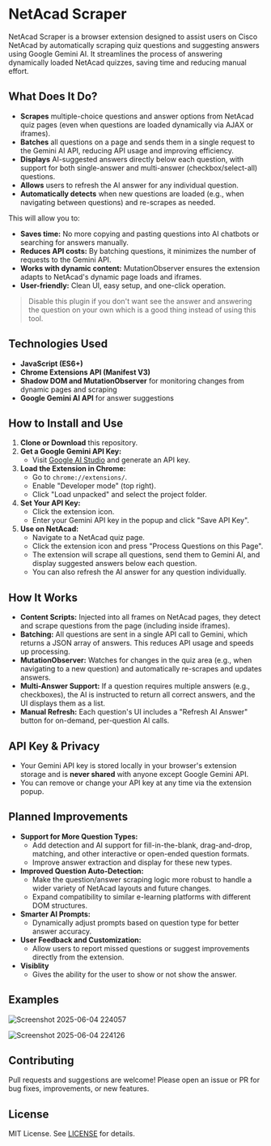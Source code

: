 # NetAcad Scraper

NetAcad Scraper is a browser extension designed to assist users on Cisco NetAcad by automatically scraping quiz questions and suggesting answers using Google Gemini AI. It streamlines the process of answering dynamically loaded NetAcad quizzes, saving time and reducing manual effort.

## What Does It Do?
- **Scrapes** multiple-choice questions and answer options from NetAcad quiz pages (even when questions are loaded dynamically via AJAX or iframes).
- **Batches** all questions on a page and sends them in a single request to the Gemini AI API, reducing API usage and improving efficiency.
- **Displays** AI-suggested answers directly below each question, with support for both single-answer and multi-answer (checkbox/select-all) questions.
- **Allows** users to refresh the AI answer for any individual question.
- **Automatically detects** when new questions are loaded (e.g., when navigating between questions) and re-scrapes as needed.

This will allow you to:
- **Saves time:** No more copying and pasting questions into AI chatbots or searching for answers manually.
- **Reduces API costs:** By batching questions, it minimizes the number of requests to the Gemini API.
- **Works with dynamic content:** MutationObserver ensures the extension adapts to NetAcad's dynamic page loads and iframes.
- **User-friendly:** Clean UI, easy setup, and one-click operation.
> Disable this plugin if you don't want see the answer and answering the question on your own which is a good thing instead of using this tool.

## Technologies Used
- **JavaScript (ES6+)**
- **Chrome Extensions API (Manifest V3)**
- **Shadow DOM and MutationObserver** for monitoring changes from dynamic pages and scraping
- **Google Gemini AI API** for answer suggestions

## How to Install and Use
1. **Clone or Download** this repository.
2. **Get a Google Gemini API Key:**
   - Visit [Google AI Studio](https://aistudio.google.com/app/apikey) and generate an API key.
3. **Load the Extension in Chrome:**
   - Go to `chrome://extensions/`.
   - Enable "Developer mode" (top right).
   - Click "Load unpacked" and select the project folder.
4. **Set Your API Key:**
   - Click the extension icon.
   - Enter your Gemini API key in the popup and click "Save API Key".
5. **Use on NetAcad:**
   - Navigate to a NetAcad quiz page.
   - Click the extension icon and press "Process Questions on this Page".
   - The extension will scrape all questions, send them to Gemini AI, and display suggested answers below each question.
   - You can also refresh the AI answer for any question individually.

## How It Works
- **Content Scripts:** Injected into all frames on NetAcad pages, they detect and scrape questions from the page (including inside iframes).
- **Batching:** All questions are sent in a single API call to Gemini, which returns a JSON array of answers. This reduces API usage and speeds up processing.
- **MutationObserver:** Watches for changes in the quiz area (e.g., when navigating to a new question) and automatically re-scrapes and updates answers.
- **Multi-Answer Support:** If a question requires multiple answers (e.g., checkboxes), the AI is instructed to return all correct answers, and the UI displays them as a list.
- **Manual Refresh:** Each question's UI includes a "Refresh AI Answer" button for on-demand, per-question AI calls.

## API Key & Privacy
- Your Gemini API key is stored locally in your browser's extension storage and is **never shared** with anyone except Google Gemini API.
- You can remove or change your API key at any time via the extension popup.

## Planned Improvements
- **Support for More Question Types:**
  - Add detection and AI support for fill-in-the-blank, drag-and-drop, matching, and other interactive or open-ended question formats.
  - Improve answer extraction and display for these new types.
- **Improved Question Auto-Detection:**
  - Make the question/answer scraping logic more robust to handle a wider variety of NetAcad layouts and future changes.
  - Expand compatibility to similar e-learning platforms with different DOM structures.
- **Smarter AI Prompts:**
  - Dynamically adjust prompts based on question type for better answer accuracy.
- **User Feedback and Customization:**
  - Allow users to report missed questions or suggest improvements directly from the extension.
- **Visiblity**
  - Gives the ability for the user to show or not show the answer.

## Examples
![Screenshot 2025-06-04 224057](https://github.com/user-attachments/assets/04809880-60f5-4e72-a66a-5412529b1d81)

![Screenshot 2025-06-04 224126](https://github.com/user-attachments/assets/53845149-6347-42cc-88c6-096f35fd7d88)


## Contributing
Pull requests and suggestions are welcome! Please open an issue or PR for bug fixes, improvements, or new features.

## License
MIT License. See [LICENSE](LICENSE) for details. 
